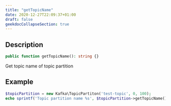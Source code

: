 ```yaml
---
title: "getTopicName"
date: 2020-12-27T22:09:37+01:00
draft: false
geekdocCollapseSection: true
---
```

## Description
```php
public function getTopicName(): string {}
```
Get topic name of topic partition
## Example
```php
$topicPartition = new Kafka\TopicPartiton('test-topic', 0, 100);
echo sprintf('Topic partition name %s', $topicPartition->getTopicName()) . PHP_EOL;
```